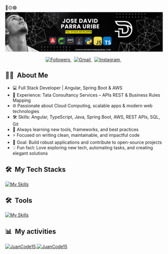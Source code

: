 <div>
🔴🟡🟢
</div>

<div align="center">
  <img src="BANNER.png"/>
</div>

<p align="center">
 <a href="https://github.com/josesincreed">
      <img src="https://img.shields.io/badge/Followers%20❤️-007bff?style=for-the-badge" alt="Followers" />
    </a>
    &nbsp;


<a href="mailto:josedavidparrauribe@gmail.com">
  <img src="https://img.shields.io/badge/Gmail-D14836?style=for-the-badge&logo=gmail&logoColor=white" alt="Gmail" />
</a>
&nbsp;
<a href="https://https://www.instagram.com/jose_mr.parra">
  <img src="https://img.shields.io/badge/Instagram-E4405F?style=for-the-badge&logo=instagram&logoColor=white" alt="Instagram" />
</a>
&nbsp;

</p>

## 👨‍💻 &nbsp;About Me
<div>

- 💻 Full Stack Developer | Angular, Spring Boot & AWS  
- 🏢 Experience: Tata Consultancy Services – APIs REST & Business Rules Mapping  
- 🌐 Passionate about Cloud Computing, scalable apps & modern web technologies  
- 🛠️ Skills: Angular, TypeScript, Java, Spring Boot, AWS, REST APIs, SQL, Git  
- 🌱 Always learning new tools, frameworks, and best practices  
- ⚡ Focused on writing clean, maintainable, and impactful code  
- 🚀 Goal: Build robust applications and contribute to open-source projects  
- 💡 Fun fact: Love exploring new tech, automating tasks, and creating elegant solutions
  
</div>

  ## 🛠 &nbsp;My Tech Stacks

 [![My Skills](https://skillicons.dev/icons?i=angular,spring,aws,py,java,ts,js,html,css,gradle,maven,jest,nodejs)](https://skillicons.dev)

</div>

## 🛠 &nbsp;Tools

[![My Skills](https://skillicons.dev/icons?i=idea,vscode,visualstudio,github,git,postman,docker,bootstrap,postgres,mysql,figma,powershell 	)](https://skillicons.dev)

</div>


  ## 📊 &nbsp;My activities

  <a href="https://github.com/josesincreed">
    <img width=450 height=170 align="center" alt="JuanCode15" src="https://github-readme-stats.vercel.app/api?username=josesincreed&theme=midnight-purple&show_icons=false&bg_color=0D1117&hide_border=true&count_private=true" />
  </a>
  <a href="https://github.com/josesincreed">
    <img align="center" alt="JuanCode15" src="https://github-readme-stats.vercel.app/api/top-langs/?username=josesincreed&theme=midnight-purple&layout=compact&bg_color=0D1117&hide_border=true&count_private=true" />
  </a>
</div>


 



